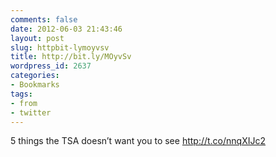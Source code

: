 ```yaml
---
comments: false
date: 2012-06-03 21:43:46
layout: post
slug: httpbit-lymoyvsv
title: http://bit.ly/MOyvSv
wordpress_id: 2637
categories:
- Bookmarks
tags:
- from
- twitter
---
```


5 things the TSA doesn’t want you to see http://t.co/nnqXIJc2
